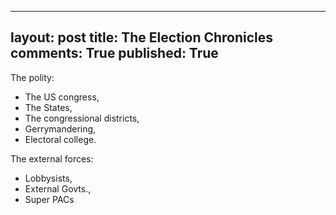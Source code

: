   ---
layout: post
title: The Election Chronicles
comments: True
published: True
---


The polity:
* The US congress, 
* The States, 
* The congressional districts, 
* Gerrymandering,
* Electoral college.

 The external forces:
* Lobbysists, 
* External Govts., 
* Super PACs
